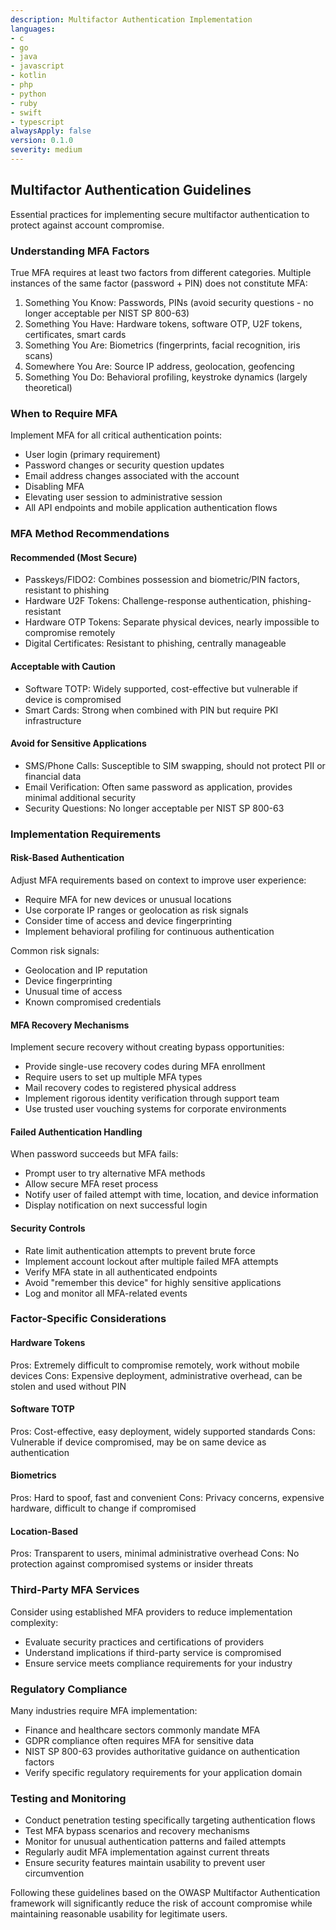 ```yaml
---
description: Multifactor Authentication Implementation
languages:
- c
- go
- java
- javascript
- kotlin
- php
- python
- ruby
- swift
- typescript
alwaysApply: false
version: 0.1.0
severity: medium
---
```


## Multifactor Authentication Guidelines

Essential practices for implementing secure multifactor authentication to protect against account compromise.

### Understanding MFA Factors

True MFA requires at least two factors from different categories. Multiple instances of the same factor (password + PIN) does not constitute MFA:

1. Something You Know: Passwords, PINs (avoid security questions - no longer acceptable per NIST SP 800-63)
2. Something You Have: Hardware tokens, software OTP, U2F tokens, certificates, smart cards 
3. Something You Are: Biometrics (fingerprints, facial recognition, iris scans)
4. Somewhere You Are: Source IP address, geolocation, geofencing
5. Something You Do: Behavioral profiling, keystroke dynamics (largely theoretical)

### When to Require MFA

Implement MFA for all critical authentication points:
- User login (primary requirement)
- Password changes or security question updates
- Email address changes associated with the account
- Disabling MFA
- Elevating user session to administrative session
- All API endpoints and mobile application authentication flows

### MFA Method Recommendations

#### Recommended (Most Secure)
- Passkeys/FIDO2: Combines possession and biometric/PIN factors, resistant to phishing
- Hardware U2F Tokens: Challenge-response authentication, phishing-resistant
- Hardware OTP Tokens: Separate physical devices, nearly impossible to compromise remotely
- Digital Certificates: Resistant to phishing, centrally manageable

#### Acceptable with Caution
- Software TOTP: Widely supported, cost-effective but vulnerable if device is compromised
- Smart Cards: Strong when combined with PIN but require PKI infrastructure

#### Avoid for Sensitive Applications
- SMS/Phone Calls: Susceptible to SIM swapping, should not protect PII or financial data
- Email Verification: Often same password as application, provides minimal additional security
- Security Questions: No longer acceptable per NIST SP 800-63

### Implementation Requirements

#### Risk-Based Authentication
Adjust MFA requirements based on context to improve user experience:
- Require MFA for new devices or unusual locations
- Use corporate IP ranges or geolocation as risk signals
- Consider time of access and device fingerprinting
- Implement behavioral profiling for continuous authentication

Common risk signals:
- Geolocation and IP reputation
- Device fingerprinting
- Unusual time of access
- Known compromised credentials

#### MFA Recovery Mechanisms
Implement secure recovery without creating bypass opportunities:
- Provide single-use recovery codes during MFA enrollment
- Require users to set up multiple MFA types
- Mail recovery codes to registered physical address
- Implement rigorous identity verification through support team
- Use trusted user vouching systems for corporate environments

#### Failed Authentication Handling
When password succeeds but MFA fails:
- Prompt user to try alternative MFA methods
- Allow secure MFA reset process
- Notify user of failed attempt with time, location, and device information
- Display notification on next successful login

#### Security Controls
- Rate limit authentication attempts to prevent brute force
- Implement account lockout after multiple failed MFA attempts
- Verify MFA state in all authenticated endpoints
- Avoid "remember this device" for highly sensitive applications
- Log and monitor all MFA-related events

### Factor-Specific Considerations

#### Hardware Tokens
Pros: Extremely difficult to compromise remotely, work without mobile devices
Cons: Expensive deployment, administrative overhead, can be stolen and used without PIN

#### Software TOTP
Pros: Cost-effective, easy deployment, widely supported standards
Cons: Vulnerable if device compromised, may be on same device as authentication

#### Biometrics
Pros: Hard to spoof, fast and convenient
Cons: Privacy concerns, expensive hardware, difficult to change if compromised

#### Location-Based
Pros: Transparent to users, minimal administrative overhead
Cons: No protection against compromised systems or insider threats

### Third-Party MFA Services

Consider using established MFA providers to reduce implementation complexity:
- Evaluate security practices and certifications of providers
- Understand implications if third-party service is compromised
- Ensure service meets compliance requirements for your industry

### Regulatory Compliance

Many industries require MFA implementation:
- Finance and healthcare sectors commonly mandate MFA
- GDPR compliance often requires MFA for sensitive data
- NIST SP 800-63 provides authoritative guidance on authentication factors
- Verify specific regulatory requirements for your application domain

### Testing and Monitoring

- Conduct penetration testing specifically targeting authentication flows
- Test MFA bypass scenarios and recovery mechanisms
- Monitor for unusual authentication patterns and failed attempts
- Regularly audit MFA implementation against current threats
- Ensure security features maintain usability to prevent user circumvention

Following these guidelines based on the OWASP Multifactor Authentication framework will significantly reduce the risk of account compromise while maintaining reasonable usability for legitimate users.